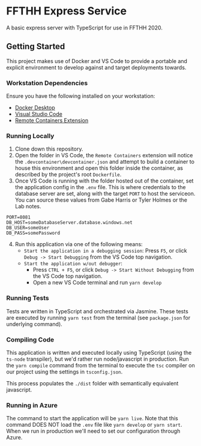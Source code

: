 # FFTHH Express Service
A basic express server with TypeScript for use in FFTHH 2020.

## Getting Started
This project makes use of Docker and VS Code to provide a portable and explicit environment to develop against and target deployments towards.

### Workstation Dependencies
Ensure you have the following installed on your workstation:
*   [Docker Desktop](https://www.docker.com/products/docker-desktop)
*   [Visual Studio Code](https://code.visualstudio.com/download)
*   [Remote Containers Extension](https://marketplace.visualstudio.com/items?itemName=ms-vscode-remote.remote-containers)

### Running Locally
1. Clone down this repository.
2. Open the folder in VS Code, the `Remote Containers` extension will notice the `.devcontainer\devcontainer.json` and attempt to build a container to house this environment and open this folder inside the container, as described by the project's root `Dockerfile`.
3. Once VS Code is running with the folder hosted out of the container, set the application config in the `.env` file. This is where credentials to the database server are set, along with the target `PORT` to host the serviceon. You can source these values from Gabe Harris or Tyler Holmes or the Lab notes.
```
PORT=8081
DB_HOST=someDatabaseServer.database.windows.net
DB_USER=someUser
DB_PASS=somePassword
```

4. Run this application via one of the following means:
    - `Start the application in a debugging session`: Press `F5`, or click `Debug -> Start Debugging` from the VS Code top navigation.
    - `Start the application w/out debugger`:
        - Press `CTRL + F5`, or click `Debug -> Start Without Debugging` from the VS Code top navigation.
        - Open a new VS Code terminal and run `yarn develop`

### Running Tests
Tests are written in TypeScript and orchestrated via Jasmine. These tests are executed by running `yarn test` from the terminal (see `package.json` for underlying command).

### Compiling Code
This application is written and executed locally using TypeScript (using the `ts-node` transpiler), but we'd rather run node/javascript in production.
Run the `yarn compile` command from the terminal to execute the `tsc` compiler on our project using the settings in `tsconfig.json`.

This process populates the `./dist` folder with semantically equivalent javascript.

### Running in Azure
The command to start the application will be `yarn live`. Note that this command DOES NOT load the `.env` file like `yarn develop` or `yarn start`. When we run in production we'll need to set our configuration through Azure.

